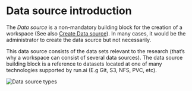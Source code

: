 
# Data source introduction

The _Data source_ is a non-mandatory building block for the creation of a workspace (See also [Create Data source](#xxx)). In many cases, it would be the administrator to create the data source but not necessarily. 
 
This data source consists of the data sets relevant to the research (that’s why a workspace can consist of several data sources). The data source building block is a reference to datasets located at one of many technologies supported by run.ai (E.g Git, S3, NFS, PVC, etc).  


![](images/ds-types.png "Data source types")
 
